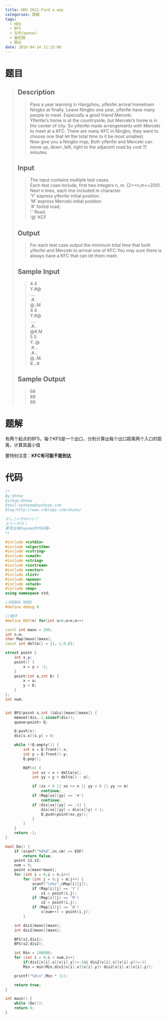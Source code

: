 ```yaml
---
title: HDU 2612.Find a way
categories: 题解
tags:
  - HDU
  - BFS
  - 队列(queue)
  - 最短路
  - 图论
date: 2016-04-24 21:15:00
---
```


# 题目

> ## Description  
>  > Pass a year learning in Hangzhou, yifenfei arrival hometown Ningbo at finally. Leave Ningbo one year, yifenfei have many people to meet. Especially a good friend Merceki.  
>  > Yifenfei’s home is at the countryside, but Merceki’s home is in the center of city. So yifenfei made arrangements with Merceki to meet at a KFC. There are many KFC in Ningbo, they want to choose one that let the total time to it be most smallest.   
>  > Now give you a Ningbo map, Both yifenfei and Merceki can move up, down ,left, right to the adjacent road by cost 11 minutes.  
>     <!--more-->
>   
> ## Input  
> > The input contains multiple test cases.  
> > Each test case include, first two integers n, m. (2<=n,m<=200).   
> > Next n lines, each line included m character.  
> > ‘Y’ express yifenfei initial position.  
> > ‘M’    express Merceki initial position.  
> > ‘\#’ forbid road;  
> > ‘.’ Road.  
> > ‘@’ KCF  
>    
>   
> ## Output  
> > For each test case output the minimum total time that both yifenfei and Merceki to arrival one of KFC.You may sure there is always have a KFC that can let them meet.  
>    
>   
> ## Sample Input  
> > 4 4  
> > Y.\#@  
> > ....  
> > .\#..  
> > @..M  
> > 4 4  
> > Y.\#@  
> > ....  
> > .\#..  
> > @\#.M  
> > 5 5  
> > Y..@.  
> > .\#...  
> > .\#...  
> > @..M.  
> > \#...\#  
>    
>   
> ## Sample Output  
> > 66  
> > 88  
> > 66  


# 题解

 
有两个起点的BFS，每个KFS是一个出口，分别计算出每个出口距离两个入口的距离，计算其最小值
 
要特别注意：**KFC有可能不能到达**

# 代码

```cpp
/*
By:OhYee
Github:OhYee
Email:oyohyee@oyohyee.com
Blog:http://www.cnblogs.com/ohyee/

かしこいかわいい？
エリーチカ！
要写出来Хорошо的代码哦~
*/

#include <cstdio>
#include <algorithm>
#include <cstring>
#include <cmath>
#include <string>
#include <iostream>
#include <vector>
#include <list>
#include <queue>
#include <stack>
#include <map>
using namespace std;

//DEBUG MODE
#define debug 0

//循环
#define REP(n) for(int o=0;o<n;o++)

const int maxn = 205;
int n,m;
char Map[maxn][maxn];
const int delta[] = {1,-1,0,0};

struct point {
    int x,y;
    point() {
        x = y = -1;
    }
    point(int a,int b) {
        x = a;
        y = b;
    }
};
int num;


int BFS(point s,int (&dis)[maxn][maxn]) {
    memset(dis,-1,sizeof(dis));
    queue<point> Q;

    Q.push(s);
    dis[s.x][s.y] = 0;

    while (!Q.empty()) {
        int x = Q.front().x;
        int y = Q.front().y;
        Q.pop();

        REP(4) {
            int xx = x + delta[o];
            int yy = y + delta[3 - o];

            if (xx < 0 || xx >= n || yy < 0 || yy >= m)
                continue;
            if (Map[xx][yy] == '#')
                continue;
            if (dis[xx][yy] == -1) {
                dis[xx][yy] = dis[x][y] + 1;
                Q.push(point(xx,yy));
            }
        }
    }
    return -1;
}

bool Do() {
    if (scanf("%d%d",&n,&m) == EOF)
        return false;
    point s1,s2;
    num = 0;
    point v[maxn*maxn];
    for (int i = 0;i < n;i++)
        for (int j = 0;j < m;j++) {
            scanf("\n%c",&Map[i][j]);
            if (Map[i][j] == 'Y')
                s1 = point(i,j);
            if (Map[i][j] == 'M')
                s2 = point(i,j);
            if (Map[i][j] == '@') 
                v[num++] = point(i,j);
        }

    int dis1[maxn][maxn];
    int dis2[maxn][maxn];

    BFS(s1,dis1);
    BFS(s2,dis2);

    int Min = 100000;
    for (int i = 0;i < num;i++)
        if(dis1[v[i].x][v[i].y]!=-1&& dis2[v[i].x][v[i].y]!=-1)
        Min = min(Min,dis1[v[i].x][v[i].y]+ dis2[v[i].x][v[i].y]);

    printf("%d\n",Min * 11);

    return true;
}

int main() {
    while (Do());
    return 0;
}
```